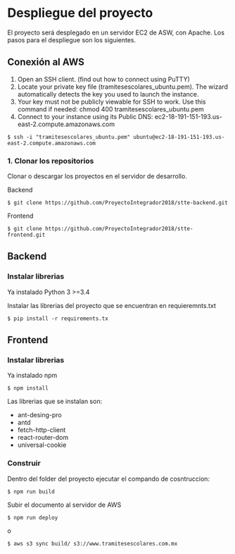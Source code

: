 # Despliegue del proyecto

El proyecto será desplegado en un servidor EC2 de ASW, con Apache. Los pasos para el despliegue son los siguientes.

## Conexión al AWS

1. Open an SSH client. (find out how to connect using PuTTY)
2. Locate your private key file (tramitesescolares_ubuntu.pem). The wizard automatically detects the key you used to launch the instance.
3. Your key must not be publicly viewable for SSH to work. Use this command if needed:
  chmod 400 tramitesescolares_ubuntu.pem
4. Connect to your instance using its Public DNS:
  ec2-18-191-151-193.us-east-2.compute.amazonaws.com

```
$ ssh -i "tramitesescolares_ubuntu.pem" ubuntu@ec2-18-191-151-193.us-east-2.compute.amazonaws.com
```

### 1. Clonar los repositorios

Clonar o descargar los proyectos en el servidor de desarrollo. 

Backend
```
$ git clone https://github.com/ProyectoIntegrador2018/stte-backend.git
```

Frontend
```
$ git clone https://github.com/ProyectoIntegrador2018/stte-frontend.git
```

## Backend

### Instalar librerias  

Ya instalado Python 3 >=3.4

Instalar las librerias del proyecto que se encuentran en requieremnts.txt
```
$ pip install -r requirements.tx
```

## Frontend

### Instalar librerias  

Ya instalado npm
```
$ npm install
```

Las librerias que se instalan son:
* ant-desing-pro
* antd
* fetch-http-client
* react-router-dom
* universal-cookie

### Construir

Dentro del folder del proyecto ejecutar el compando de cosntruccion:
```
$ npm run build
```

Subir el documento al servidor de AWS
```
$ npm run deploy
```
o
```
$ aws s3 sync build/ s3://www.tramitesescolares.com.mx
```



